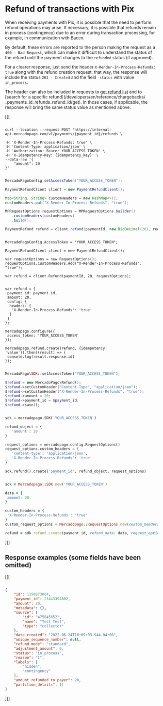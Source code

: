 # Refund of transactions with Pix

When receiving payments with Pix, it is possible that the need to perform refund operations may arise. If necessary, it is possible that refunds remain in process (contingency) due to an error during transaction processing, for example, in communication with Bacen.

By default, these errors are reported to the person making the request as a `400 - Bad Request`, which can make it difficult to understand the status of the refund until the payment changes to the `refunded` status (if approved). 

For a clearer response, just send the header `X-Render-In-Process-Refunds: true` along with the refund creation request, that way, the response will include the status `201 - Created` and the field ` status` with value `in_process`.

The header can also be included in requests to [get refund list](/developers/en/reference/chargebacks/_payments_id_refunds/get) and to [search for a specific refund](/developers/en/reference/chargebacks/ _payments_id_refunds_refund_id/get). In those cases, if applicable, the response will bring the same status value as mentioned above.

[[[
```curl

curl --location --request POST 'https://internal-api.mercadopago.com/v1/payments/{payment_id}/refunds \

-H 'X-Render-In-Process-Refunds: true' \
-H 'Content-Type: application/json' \
-H 'Authorization: Bearer YOUR_ACCESS_TOKEN' \
-H 'X-Idempotency-Key: {idempotency_key}' \
--data-raw '{
    "amount": 20
}'
```
```java

MercadoPagoConfig.setAccessToken("YOUR_ACCESS_TOKEN");

PaymentRefundClient client = new PaymentRefundClient();

Map<String, String> customHeaders = new HashMap<>();
customHeaders.put("X-Render-In-Process-Refunds", "true");

MPRequestOptions requestOptions = MPRequestOptions.builder()
   .customHeaders(customHeaders)
   .build();

PaymentRefund refund = client.refund(paymentId, new BigDecimal(20), requestOptions);

```
```dotnet

MercadoPagoConfig.AccessToken = "YOUR_ACCESS_TOKEN";

PaymentRefundClient client = new PaymentRefundClient();

var requestOptions = new RequestOptions();
requestOptions.CustomHeaders.Add("X-Render-In-Process-Refunds", "true");

var refund = client.Refund(paymentId, 20, requestOptions);

```
```nodejs

var refund = {
 payment_id: payment_id,
 amount: 20,
 config: {
  headers: {
   'X-Render-In-Process-Refunds': 'true'
  }
 }
};

mercadopago.configure({
 access_token: 'YOUR_ACCESS_TOKEN'
});

mercadopago.refund.create(refund, {idempotency: 'value'}).then((result) => {
 console.log(result.response.id)
});

```
```php

MercadoPago\SDK::setAccessToken("YOUR_ACCESS_TOKEN");

$refund = new MercadoPago\Refund();
$refund->setCustomHeader("Content-Type", "application/json");
$refund->setCustomHeader("X-Render-In-Process-Refunds", "true");
$refund->amount = 20;
$refund->payment_id = $payment_id;
$refund->save();

```
```python

sdk = mercadopago.SDK('YOUR_ACCESS_TOKEN')

refund_object = {
   'amount': 20
}

request_options = mercadopago.config.RequestOptions()
request_options.custom_headers = {
   'content-type': 'application/json',
   'X-Render-In-Process-Refunds': 'true'
}

sdk.refund().create('payment_id', refund_object, request_options)

```
```ruby

sdk = Mercadopago::SDK.new('YOUR_ACCESS_TOKEN')

data = {
 amount: 20
}

custom_headers = {
 'X-Render-In-Process-Refunds': 'true'
}
custom_request_options = Mercadopago::RequestOptions.new(custom_headers: custom_headers)

refund = sdk.refund.create(payment_id, refund_data: data, request_options: custom_request_options)

```
]]]

## Response examples (some fields have been omitted)


[[[
```Json

{
    "id": 1150873004,
    "payment_id": 23443394602,
    "amount": 20,
    "metadata": {},
    "source": {
        "id": "475845652",
        "name": "Test Test",
        "type": "collector"
    },
    "date_created": "2022-06-24T16:09:03.944-04:00",
    "unique_sequence_number": null,
    "refund_mode": "standard",
    "adjustment_amount": 0,
    "status": "in_process",
    "reason": "1",
    "labels": [
        "hidden",
        "contingency"
    ],
    "amount_refunded_to_payer": 20,
    "partition_details": []
}

```
]]]

